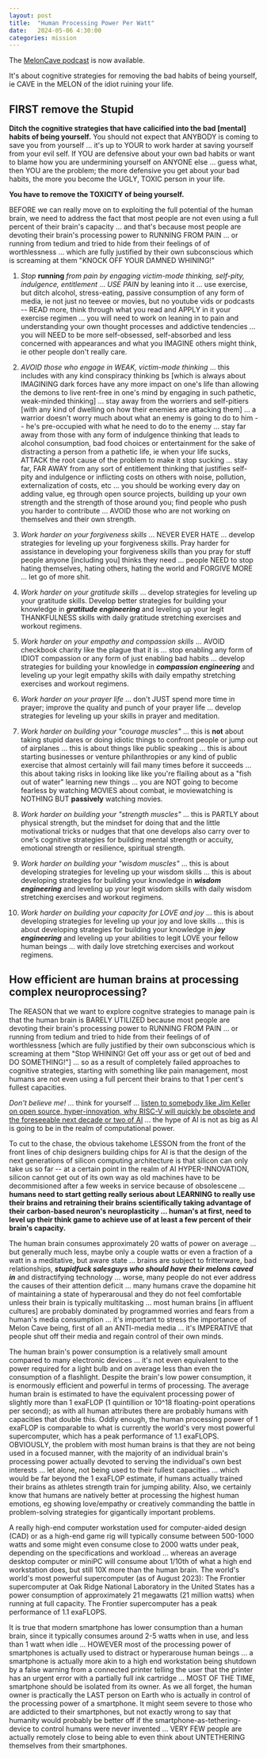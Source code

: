 ```yaml
---
layout: post
title:  "Human Processing Power Per Watt"
date:   2024-05-06 4:30:00
categories: mission
---
```


The [MelonCave podcast](https://sites.libsyn.com/499103) is now available.

It's about cognitive strategies for removing the bad habits of being yourself, ie CAVE in the MELON of the idiot ruining your life.

## FIRST remove the Stupid 

**Ditch the cognitive strategies that have calicified into the bad [mental] habits of being yourself.** You should not expect that ANYBODY is coming to save you from yourself ... it's up to YOUR to work harder at saving yourself from your evil self. If YOU are defensive about your own bad habits or want to blame how you are undermining yourself on ANYONE else ... guess what, then YOU are the problem; the more defensive you get about your bad habits, the more you become the UGLY, TOXIC person in your life. 

**You have to remove the TOXICITY of being yourself.**

BEFORE we can really move on to exploiting the full potential of the human brain, we need to address the fact that most people are not even using a full percent of their brain's capacity ... and that's because most people are devoting their brain's processing power to RUNNING FROM PAIN ... or running from tedium and tried to hide from their feelings of of worthlessness ... which are fully justified by their own subconscious which is screaming at them "KNOCK OFF YOUR DAMNED WHINING!"

1) *Stop* **running** *from pain by engaging victim-mode thinking, self-pity, indulgence, entitlement* ... *USE PAIN* by leaning into it ... use exercise, but ditch alcohol, stress-eating, passive consumption of any form of media, ie not just no teevee or movies, but no youtube vids or podcasts -- READ more, think through what you read and APPLY in it your exercise regimen ... you will need to work on leaning in to pain and understanding your own thought processes and addictive tendencies ... you will NEED to be more self-obsessed, self-absorbed and less concerned with appearances and what you IMAGINE others might think, ie other people don't really care.

2) *AVOID those who engage in WEAK, victim-mode thinking* ... this includes with any kind conspiracy thinking bs [which is always about IMAGINING dark forces have any more impact on one's life than allowing the demons to live rent-free in one's mind by engaging in such pathetic, weak-minded thinking] ... stay away from the worriers and self-pitiers [with any kind of dwelling on how their enemies are attacking them] ... a warrior doesn't worry much about what an enemy is going to do to him -- he's pre-occupied with what he need to do to the enemy ... stay far away from those with any form of indulgence thinking that leads to alcohol consumption, bad food choices or entertainment for the sake of distracting a person from a pathetic life, ie when your life sucks, ATTACK the root cause of the problem to make it stop sucking ... stay far, FAR AWAY from any sort of entitlement thinking that justifies self-pity and indulgence or inflicting costs on others with noise, pollution, externalization of costs, etc ... you should be working every day on adding value, eg through open source projects, building up your own strength and the strength of those around you; find people who push you harder to contribute ... AVOID those who are not working on themselves and their own strength.

3) *Work harder on your forgiveness skills* ... NEVER EVER HATE ... develop strategies for leveling up your forgiveness skills. Pray harder for assistance in developing your forgiveness skills than you pray for stuff people anyone [including you] thinks they need ... people NEED to stop hating themselves, hating others, hating the world and FORGIVE MORE ... let go of more shit.

4) *Work harder on your gratitude skills* ... develop strategies for leveling up your gratitude skills. Develop better strategies for building your knowledge in ***gratitude engineering*** and leveling up your legit THANKFULNESS skills with daily gratitude stretching exercises and workout regimens.

5) *Work harder on your empathy and compassion skills* ... AVOID checkbook charity like the plague that it is ... stop enabling any form of IDIOT compassion or any form of just enabling bad habits ... develop strategies for building your knowledge in ***compassion engineering*** and leveling up your legit empathy skills with daily empathy stretching exercises and workout regimens.

6) *Work harder on your prayer life* ... don't JUST spend more time in prayer; improve the quality and punch of your prayer life ... develop strategies for leveling up your skills in prayer and meditation.

7) *Work harder on building your "courage muscles"* ... this is **not** about taking stupid dares or doing idiotic things to confront people or jump out of airplanes ... this is about things like public speaking ... this is about starting businesses or venture philanthropies or any kind of public exercise that almost certainly will fail many times before it succeeds ... this about taking risks in looking like like you're flailing about as a "fish out of water" learning new things ... you are NOT going to become fearless by watching MOVIES about combat, ie moviewatching is NOTHING BUT **passively** watching movies.

8) *Work harder on building your "strength muscles"* ... this is PARTLY about physical strength, but the mindset for doing that and the little motivational tricks or nudges that that one develops also carry over to one's cognitive strategies for building mental strength or accuity, emotional strength or resilience, spiritual strength.

9) *Work harder on building your "wisdom muscles"* ... this is about developing strategies for leveling up your wisdom skills ... this is about developing strategies for building your knowledge in ***wisdom engineering*** and leveling up your legit wisdom skills with daily wisdom stretching exercises and workout regimens.

10) *Work harder on building your capacity for LOVE and joy* ... this is about developing strategies for leveling up your joy and love skills ... this is about developing strategies for building your knowledge in ***joy engineering*** and leveling up your abilities to legit LOVE your fellow human beings ... with daily love stretching exercises and workout regimens.

## How efficient are human brains at processing complex neuroprocessing?

The REASON that we want to explore cognitve strategies to manage pain is that the human brain is BARELY UTILIZED because most people are devoting their brain's processing power to RUNNING FROM PAIN ... or running from tedium and tried to hide from their feelings of of worthlessness [which are fully justified by their own subconscious which is screaming at them "Stop WHINING! Get off your ass or get out of bed and DO SOMETHING!"] ... so as a result of completely failed approaches to cognitive strategies, starting with something like pain management, most humans are not even using a full percent their brains to that 1 per cent's fullest capacities.

*Don't believe me!* ... think for yourself ... [listen to somebody like Jim Keller on open source, hyper-innovation, why RISC-V will quickly be obsolete and the foreseeable next decade or two of AI](https://www.youtube.com/watch?v=-EAY4UzPD0Y&t=954s) ... the hype of AI is not as big as AI is going to be in the realm of computational power.

To cut to the chase, the obvious takehome LESSON from the front of the front lines of chip designers building chips for AI is that the design of the next generations of silicon computing architecture is that silicon can only take us so far -- at a certain point in the realm of AI HYPER-INNOVATION, silicon cannot get out of its own way as old machines have to be decommisioned after a few weeks in service because of obsolescene ... **humans need to start getting really serious about LEARNING to really use their brains and retraining their brains scientifically taking advantage of their carbon-based neuron's neuroplasticity ... human's at first, need to level up their think game to achieve use of at least a few percent of their brain's capacity.**

The human brain consumes approximately 20 watts of power on average ... but generally much less, maybe only a couple watts or even a fraction of a watt in a meditative, but aware state ... brains are subject to fritterware, bad relationships, ***stupidfuck salesguys who should have their melons caved in*** and distractifying technology ... worse, many people do not ever address the causes of their attention deficit ... many humans crave the dopamine hit of maintaining a state of hyperarousal and they do not feel comfortable unless their brain is typically multitasking ... most human brains [in affluent cultures] are probably dominated by programmed worries and fears from a human's media consumption ... it's important to stress the importance of Melon Cave being, first of all an ANTI-media media ... it's IMPERATIVE that people shut off their media and regain control of their own minds. 

The human brain's power consumption is a relatively small amount compared to many electronic devices ... it's not even equivalent to the power required for a light bulb and on average less than even the consumption of a flashlight. Despite the brain's low power consumption, it is enormously efficient and powerful in terms of processing. The average human brain is estimated to have the equivalent processing power of slightly more than 1 exaFLOP (1 quintillion or 10^18 floating-point operations per second); as with all human attributes there are probably humans with capacities that double this. Oddly enough, the human processing power of 1 exaFLOP is comparable to what is currently the world's very most powerful supercomputer, which has a peak performance of 1.1 exaFLOPS. OBVIOUSLY, the problem with most human brains is that they are not being used in a focused manner, with the majority of an individual brain's processing power actually devoted to serving the individual's own best interests ... let alone, not being used to their fullest capacities ... which would be far beyond the 1 exaFLOP estimate, if humans actually trained their brains as athletes strength train for jumping ability. Also, we certainly know that humans are natively better at processing the highest human emotions, eg showing love/empathy or creatively commanding the battle in problem-solving strategies for gigantically important problems.

A really high-end computer workstation used for computer-aided design (CAD) or as a high-end game rig will typically consume between 500-1000 watts and some might even consume close to 2000 watts under peak, depending on the specifications and workload ... whereas an average desktop computer or miniPC will consume about 1/10th of what a high end workstation does, but still 10X more than the human brain. The world's world's most powerful supercomputer (as of August 2023): The Frontier supercomputer at Oak Ridge National Laboratory in the United States has a power consumption of approximately 21 megawatts (21 million watts) when running at full capacity. The Frontier supercomputer has a peak performance of 1.1 exaFLOPS.

It is true that modern smartphone has lower consumption than a human brain, since it typically consumes around 2-5 watts when in use, and less than 1 watt when idle ... HOWEVER most of the processing power of smartphones is actually used to distract or hyperarouse human beings ... a smartphone is actually more akin to a high end workstation being shutdown by a false warning from a connected printer telling the user that the printer has an urgent error with a partially full ink cartridge ... MOST OF THE TIME, smartphone should be isolated from its owner. As we all forget, the human owner is practically the LAST person on Earth who is actually in control of the processing power of a smartphone. It might seem severe to those who are addicted to their smartphones, but not exactly wrong to say that humanity would probably be better off if the smartphone-as-tethering-device to control humans were never invented ... VERY FEW people are actually remotely close to being able to even think about UNTETHERING themselves from their smartphones. 

